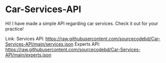 # Car-Services-API
Hi! I have made a simple API regarding car services. Check it out for your practice!

Link:
Services API: https://raw.githubusercontent.com/sourcecodebd/Car-Services-API/main/services.json
Experts API: https://raw.githubusercontent.com/sourcecodebd/Car-Services-API/main/experts.json
